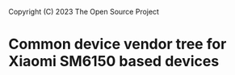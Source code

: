 Copyright (C) 2023 The Open Source Project

# Common device vendor tree for Xiaomi SM6150 based devices
